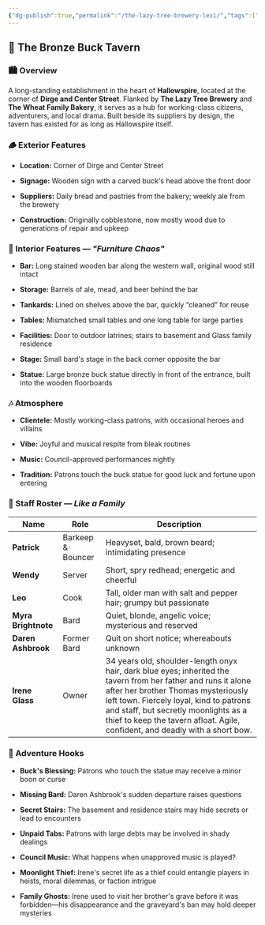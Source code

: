 ```yaml
---
{"dg-publish":true,"permalink":"/the-lazy-tree-brewery-lexi/","tags":["#lexi"]}
---
```


## 🦌 The Bronze Buck Tavern

### 🏙️ Overview

A long-standing establishment in the heart of **Hallowspire**, located at the corner of **Dirge and Center Street**. Flanked by **The Lazy Tree Brewery** and **The Wheat Family Bakery**, it serves as a hub for working-class citizens, adventurers, and local drama. Built beside its suppliers by design, the tavern has existed for as long as Hallowspire itself.

### 🪵 Exterior Features

- **Location:** Corner of Dirge and Center Street
    
- **Signage:** Wooden sign with a carved buck's head above the front door
    
- **Suppliers:** Daily bread and pastries from the bakery; weekly ale from the brewery
    
- **Construction:** Originally cobblestone, now mostly wood due to generations of repair and upkeep
    

### 🍻 Interior Features — _"Furniture Chaos"_

- **Bar:** Long stained wooden bar along the western wall, original wood still intact
    
- **Storage:** Barrels of ale, mead, and beer behind the bar
    
- **Tankards:** Lined on shelves above the bar, quickly “cleaned” for reuse
    
- **Tables:** Mismatched small tables and one long table for large parties
    
- **Facilities:** Door to outdoor latrines; stairs to basement and Glass family residence
    
- **Stage:** Small bard's stage in the back corner opposite the bar
    
- **Statue:** Large bronze buck statue directly in front of the entrance, built into the wooden floorboards
    

### 🎶 Atmosphere

- **Clientele:** Mostly working-class patrons, with occasional heroes and villains
    
- **Vibe:** Joyful and musical respite from bleak routines
    
- **Music:** Council-approved performances nightly
    
- **Tradition:** Patrons touch the buck statue for good luck and fortune upon entering
    

### 👥 Staff Roster — _Like a Family_

|Name|Role|Description|
|---|---|---|
|**Patrick**|Barkeep & Bouncer|Heavyset, bald, brown beard; intimidating presence|
|**Wendy**|Server|Short, spry redhead; energetic and cheerful|
|**Leo**|Cook|Tall, older man with salt and pepper hair; grumpy but passionate|
|**Myra Brightnote**|Bard|Quiet, blonde, angelic voice; mysterious and reserved|
|**Daren Ashbrook**|Former Bard|Quit on short notice; whereabouts unknown|
|**Irene Glass**|Owner|34 years old, shoulder-length onyx hair, dark blue eyes; inherited the tavern from her father and runs it alone after her brother Thomas mysteriously left town. Fiercely loyal, kind to patrons and staff, but secretly moonlights as a thief to keep the tavern afloat. Agile, confident, and deadly with a short bow.|

### 🧩 Adventure Hooks

- **Buck's Blessing:** Patrons who touch the statue may receive a minor boon or curse
    
- **Missing Bard:** Daren Ashbrook's sudden departure raises questions
    
- **Secret Stairs:** The basement and residence stairs may hide secrets or lead to encounters
    
- **Unpaid Tabs:** Patrons with large debts may be involved in shady dealings
    
- **Council Music:** What happens when unapproved music is played?
    
- **Moonlight Thief:** Irene's secret life as a thief could entangle players in heists, moral dilemmas, or faction intrigue
    
- **Family Ghosts:** Irene used to visit her brother's grave before it was forbidden—his disappearance and the graveyard's ban may hold deeper mysteries